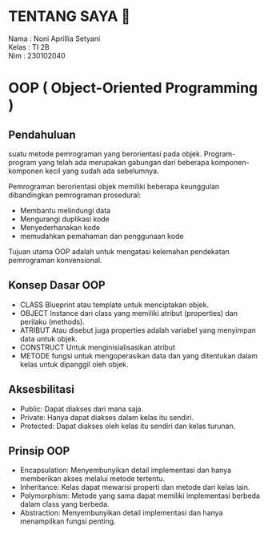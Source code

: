 # TENTANG SAYA :dizzy:	

Nama : Noni Aprillia Setyani <br>
Kelas : TI 2B <br>
Nim : 230102040

# OOP ( Object-Oriented Programming )

## Pendahuluan
suatu metode pemrograman yang berorientasi pada objek. 
Program-program yang telah ada merupakan gabungan dari beberapa komponen-komponen kecil yang sudah ada sebelumnya.

Pemrograman berorientasi objek memiliki beberapa keunggulan dibandingkan pemrograman prosedural:
- Membantu melindungi data
- Mengurangi duplikasi kode
- Menyederhanakan kode
- memudahkan pemahaman dan penggunaan kode

Tujuan utama OOP adalah untuk mengatasi kelemahan pendekatan pemrograman konvensional.

## Konsep Dasar OOP
- CLASS
Blueprint atau template untuk menciptakan objek.
- OBJECT
Instance dari class yang memiliki atribut (properties) dan perilaku (methods).
- ATRIBUT
Atau disebut juga properties adalah variabel yang menyimpan data untuk objek.
- CONSTRUCT
Untuk menginisialisasikan atribut
- METODE
fungsi untuk mengoperasikan data dan yang ditentukan dalam kelas untuk dipanggil oleh objek.

## Aksesbilitasi 
- Public: Dapat diakses dari mana saja.
- Private: Hanya dapat diakses dalam kelas itu sendiri.
- Protected: Dapat diakses oleh kelas itu sendiri dan kelas turunan.

## Prinsip OOP
- Encapsulation: Menyembunyikan detail implementasi dan hanya memberikan
akses melalui metode tertentu.
- Inheritance: Kelas dapat mewarisi properti dan metode dari kelas lain.
- Polymorphism: Metode yang sama dapat memiliki implementasi berbeda
dalam class yang berbeda.
- Abstraction: Menyembunyikan detail implementasi dan hanya menampilkan
fungsi penting.

